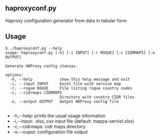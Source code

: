 ## haproxyconf.py

Haproxy configuration generator from data in tabular form

## Usage

```
$ ./haproxyconf.py --help
usage: haproxyconf.py [-h] [-i INPUT] [-r ROGUE] [-c CIDRMAPS] [-o OUTPUT]

Generate HAProxy config stanzas.

options:
  -h, --help            show this help message and exit
  -i, --input INPUT     Excel file with service map
  -r, --rogue ROGUE     File listing rogue country codes
  -c, --cidrmaps CIDRMAPS
                        Directory with country CIDR files
  -o, --output OUTPUT   Output HAProxy config file
```

## 

 * -h,--help: prints the usual usage information
 * -i,--input: .xlsx,.csv input file (default: mappa-servizi.xlsx)
 * -c,--cidrmaps: cidr maps directory
 * -o.--ouput: configuration file output 




